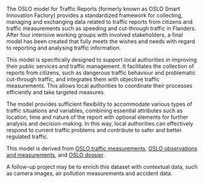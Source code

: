 <p>The OSLO model for Traffic Reports (formerly known as OSLO Smart Innovation Factory) provides a standardized framework for collecting, managing and exchanging data related to traffic reports from citizens and traffic measurements such as speeding and cut-through traffic in Flanders. After four intensive working groups with involved stakeholders, a final model has been created that fully meets the wishes and needs with regard to reporting and analysing traffic information.</p>
<p>This model is specifically designed to support local authorities in improving their public services and traffic management. It facilitates the collection of reports from citizens, such as dangerous traffic behaviour and problematic cut-through traffic, and integrates them with objective traffic measurements. This allows local authorities to coordinate their processes efficiently and take targeted measures.</p>
<p>The model provides sufficient flexibility to accommodate various types of traffic situations and variables, combining essential attributes such as location, time and nature of the report with optional elements for further analysis and decision-making. In this way, local authorities can effectively respond to current traffic problems and contribute to safer and better regulated traffic.</p>
<p>This model is derived from <a href="https://data.vlaanderen.be/doc/applicatieprofiel/verkeersmetingen/">OSLO traffic measurements</a>, <a href="https://data.vlaanderen.be/doc/applicatieprofiel/observaties-en-metingen/">OSLO observations and measurements</a>, and <a href="https://data.vlaanderen.be/doc/applicatieprofiel/dossier/">OSLO dossier</a>.</p>
<p>A follow-up project may be to enrich this dataset with contextual data, such as camera images, air pollution measurements and accident data.</p>
